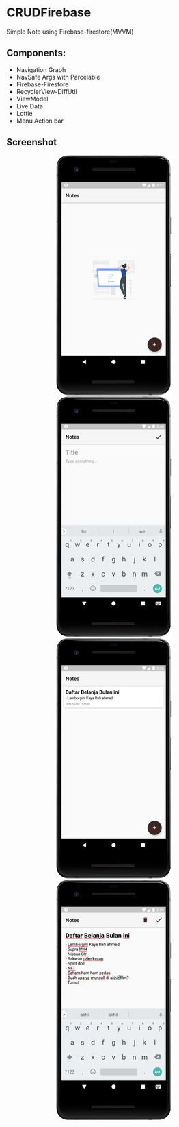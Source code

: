 # CRUDFirebase
Simple Note using Firebase-firestore(MVVM)

## Components:
- Navigation Graph
- NavSafe Args with Parcelable
- Firebase-Firestore
- RecyclerView-DiffUtil
- ViewModel
- Live Data
- Lottie
- Menu Action bar

## Screenshot
<p align="center">
  <img src="ss/nodata.png" width="270">
  <img src="ss/add.png" width="270">
  <img src="ss/saved.png" width="270">
  <img src="ss/edi.png" width="270">
</p>
